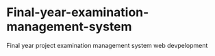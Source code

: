 # Final-year-examination-management-system
Final year project examination management system web devpelopment
